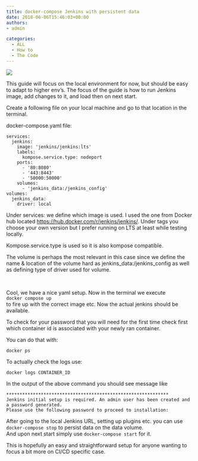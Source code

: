 ```yaml
---
title: docker-compose Jenkins with persistent data
date: 2018-06-06T15:46:03+00:00
authors:
- admin

categories:
  - ALL
  - How to
  - The Code
---
```

![](posts/Screen-Shot-2018-06-06-at-3.27.25-PM.png "")


This guide will focus on the local environment for now, but should be easy to adapt to higher env&#8217;s. The focus of the guide is how to run Jenkins image, add changes to it, and load then on next start.

Create a following file on your local machine and go to that location in the terminal.

docker-compose.yaml file:

```
services:
  jenkins:
    image: 'jenkins/jenkins:lts'
    labels:
      kompose.service.type: nodeport
    ports:
      - '80:8080'
      - '443:8443'
      - '50000:50000'
    volumes:
      - 'jenkins_data:/jenkins_config'
volumes:
  jenkins_data:
    driver: local
```


Under services: we define which image is used. I used the one from Docker hub located <https://hub.docker.com/r/jenkins/jenkins/>. Under tags you choose your own version but I prefer running on LTS at least while testing locally.

Kompose.service.type is used so it is also kompose compatible.

The volume is perhaps the most relevant in this case since we define the name & location of the volume hard as jenkins\_data:/jenkins\_config as well as defining type of driver used for volume.

&nbsp;

Cool, we have a nice yaml setup. Now in the terminal we execute  
`docker compose up`  
to fire up with the correct image etc. Now the actual jenkins should be available.

To check for your password that you will need for the first time check first which container id is associated with your newly ran container.

You can do that with:

`docker ps`

To actually check the logs use:

`docker logs CONTAINER_ID`

In the output of the above command you should see message like

```
*************************************************************
Jenkins initial setup is required. An admin user has been created and a password generated.
Please use the following password to proceed to installation:
```

After going to the local Jenkins URL, setting up plugins etc. you can use  
`docker-compose stop` to persist data on the data volume.  
And upon next start simply use `docker-compose start` for it.

This is hopefully an easy and straightforward setup for anyone wanting to focus a bit more on CI/CD specific case.